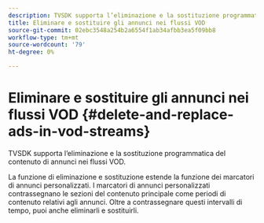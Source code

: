 ```yaml
---
description: TVSDK supporta l’eliminazione e la sostituzione programmatica del contenuto di annunci nei flussi VOD.
title: Eliminare e sostituire gli annunci nei flussi VOD
source-git-commit: 02ebc3548a254b2a6554f1ab34afbb3ea5f09bb8
workflow-type: tm+mt
source-wordcount: '79'
ht-degree: 0%

---
```


# Eliminare e sostituire gli annunci nei flussi VOD {#delete-and-replace-ads-in-vod-streams}

TVSDK supporta l’eliminazione e la sostituzione programmatica del contenuto di annunci nei flussi VOD.

La funzione di eliminazione e sostituzione estende la funzione dei marcatori di annunci personalizzati. I marcatori di annunci personalizzati contrassegnano le sezioni del contenuto principale come periodi di contenuto relativi agli annunci. Oltre a contrassegnare questi intervalli di tempo, puoi anche eliminarli e sostituirli.
